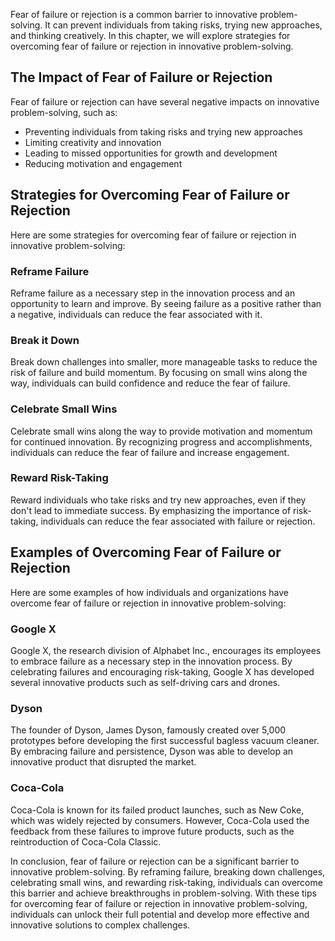 
Fear of failure or rejection is a common barrier to innovative problem-solving. It can prevent individuals from taking risks, trying new approaches, and thinking creatively. In this chapter, we will explore strategies for overcoming fear of failure or rejection in innovative problem-solving.

The Impact of Fear of Failure or Rejection
------------------------------------------

Fear of failure or rejection can have several negative impacts on innovative problem-solving, such as:

* Preventing individuals from taking risks and trying new approaches
* Limiting creativity and innovation
* Leading to missed opportunities for growth and development
* Reducing motivation and engagement

Strategies for Overcoming Fear of Failure or Rejection
------------------------------------------------------

Here are some strategies for overcoming fear of failure or rejection in innovative problem-solving:

### Reframe Failure

Reframe failure as a necessary step in the innovation process and an opportunity to learn and improve. By seeing failure as a positive rather than a negative, individuals can reduce the fear associated with it.

### Break it Down

Break down challenges into smaller, more manageable tasks to reduce the risk of failure and build momentum. By focusing on small wins along the way, individuals can build confidence and reduce the fear of failure.

### Celebrate Small Wins

Celebrate small wins along the way to provide motivation and momentum for continued innovation. By recognizing progress and accomplishments, individuals can reduce the fear of failure and increase engagement.

### Reward Risk-Taking

Reward individuals who take risks and try new approaches, even if they don't lead to immediate success. By emphasizing the importance of risk-taking, individuals can reduce the fear associated with failure or rejection.

Examples of Overcoming Fear of Failure or Rejection
---------------------------------------------------

Here are some examples of how individuals and organizations have overcome fear of failure or rejection in innovative problem-solving:

### Google X

Google X, the research division of Alphabet Inc., encourages its employees to embrace failure as a necessary step in the innovation process. By celebrating failures and encouraging risk-taking, Google X has developed several innovative products such as self-driving cars and drones.

### Dyson

The founder of Dyson, James Dyson, famously created over 5,000 prototypes before developing the first successful bagless vacuum cleaner. By embracing failure and persistence, Dyson was able to develop an innovative product that disrupted the market.

### Coca-Cola

Coca-Cola is known for its failed product launches, such as New Coke, which was widely rejected by consumers. However, Coca-Cola used the feedback from these failures to improve future products, such as the reintroduction of Coca-Cola Classic.

In conclusion, fear of failure or rejection can be a significant barrier to innovative problem-solving. By reframing failure, breaking down challenges, celebrating small wins, and rewarding risk-taking, individuals can overcome this barrier and achieve breakthroughs in problem-solving. With these tips for overcoming fear of failure or rejection in innovative problem-solving, individuals can unlock their full potential and develop more effective and innovative solutions to complex challenges.
